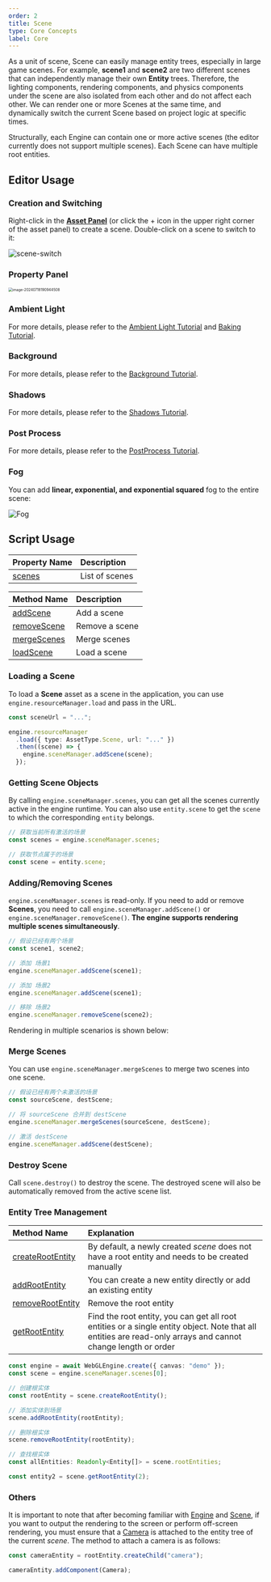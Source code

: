 ```yaml
---
order: 2
title: Scene
type: Core Concepts
label: Core
---
```


As a unit of scene, Scene can easily manage entity trees, especially in large game scenes. For example, **scene1** and **scene2** are two different scenes that can independently manage their own **Entity** trees. Therefore, the lighting components, rendering components, and physics components under the scene are also isolated from each other and do not affect each other. We can render one or more Scenes at the same time, and dynamically switch the current Scene based on project logic at specific times.

Structurally, each Engine can contain one or more active scenes (the editor currently does not support multiple scenes). Each Scene can have multiple root entities.

## Editor Usage

### Creation and Switching

Right-click in the **[Asset Panel](/en/docs/assets-interface)** (or click the + icon in the upper right corner of the asset panel) to create a scene. Double-click on a scene to switch to it:

![scene-switch](https://gw.alipayobjects.com/zos/OasisHub/eef870a7-2630-4f74-8c0e-478696a553b0/2024-03-19%25252018.04.02.gif)

### Property Panel

<img src="https://gw.alipayobjects.com/zos/OasisHub/2eaad4b1-d3e3-4c17-ae7f-58b488cd3606/image-20240718190944508.png" alt="image-20240718190944508" style="zoom:50%;" />

### Ambient Light

For more details, please refer to the [Ambient Light Tutorial](/en/docs/graphics-light-ambient) and [Baking Tutorial](/en/docs/graphics-light-bake).

### Background

For more details, please refer to the [Background Tutorial](/en/docs/graphics-background).

### Shadows

For more details, please refer to the [Shadows Tutorial](/en/docs/graphics-light-shadow).

### Post Process

For more details, please refer to the [PostProcess Tutorial](/en/docs/graphics-postProcess).

### Fog

You can add **linear, exponential, and exponential squared** fog to the entire scene:

![Fog](https://gw.alipayobjects.com/zos/OasisHub/224fbc16-e60c-47ca-845b-5f7c09563c83/2024-03-19%25252018.08.23.gif)

## Script Usage

| Property Name                                     | Description |
| :------------------------------------------------ | :---------- |
| [scenes](/apis/core/#SceneManager-scenes)           | List of scenes |

| Method Name                                       | Description |
| :------------------------------------------------ | :---------- |
| [addScene](/apis/core/#SceneManager-addScene)       | Add a scene |
| [removeScene](/apis/core/#SceneManager-removeScene) | Remove a scene |
| [mergeScenes](/apis/core/#SceneManager-mergeScenes) | Merge scenes |
| [loadScene](/apis/core/#SceneManager-loadScene)     | Load a scene |

### Loading a Scene

To load a **Scene** asset as a scene in the application, you can use `engine.resourceManager.load` and pass in the URL.

```typescript
const sceneUrl = "...";

engine.resourceManager
  .load({ type: AssetType.Scene, url: "..." })
  .then((scene) => {
    engine.sceneManager.addScene(scene);
  });
```

### Getting Scene Objects

By calling `engine.sceneManager.scenes`, you can get all the scenes currently active in the engine runtime. You can also use `entity.scene` to get the `scene` to which the corresponding `entity` belongs.

```typescript
// 获取当前所有激活的场景
const scenes = engine.sceneManager.scenes;

// 获取节点属于的场景
const scene = entity.scene;
```

### Adding/Removing Scenes

`engine.sceneManager.scenes` is read-only. If you need to add or remove **Scenes**, you need to call `engine.sceneManager.addScene()` or `engine.sceneManager.removeScene()`. **The engine supports rendering multiple scenes simultaneously**.

```typescript
// 假设已经有两个场景
const scene1, scene2;

// 添加 场景1
engine.sceneManager.addScene(scene1);

// 添加 场景2
engine.sceneManager.addScene(scene1);

// 移除 场景2
engine.sceneManager.removeScene(scene2);
```

Rendering in multiple scenarios is shown below:

<playground src="multi-scene.ts"></playground>

### Merge Scenes

You can use `engine.sceneManager.mergeScenes` to merge two scenes into one scene.

```typescript
// 假设已经有两个未激活的场景
const sourceScene, destScene;

// 将 sourceScene 合并到 destScene
engine.sceneManager.mergeScenes(sourceScene, destScene);

// 激活 destScene
engine.sceneManager.addScene(destScene);
```

### Destroy Scene

Call `scene.destroy()` to destroy the scene. The destroyed scene will also be automatically removed from the active scene list.

### Entity Tree Management

| Method Name                                              | Explanation                                                                                          |
| :------------------------------------------------------- | :--------------------------------------------------------------------------------------------------- |
| [createRootEntity](/apis/core/#Scene-createRootEntity)    | By default, a newly created _scene_ does not have a root entity and needs to be created manually     |
| [addRootEntity](/apis/core/#Scene-addRootEntity)          | You can create a new entity directly or add an existing entity                                       |
| [removeRootEntity](/apis/core/#Scene-removeRootEntity)    | Remove the root entity                                                                               |
| [getRootEntity](/apis/core/#Scene-getRootEntity)          | Find the root entity, you can get all root entities or a single entity object. Note that all entities are read-only arrays and cannot change length or order |

```typescript
const engine = await WebGLEngine.create({ canvas: "demo" });
const scene = engine.sceneManager.scenes[0];

// 创建根实体
const rootEntity = scene.createRootEntity();

// 添加实体到场景
scene.addRootEntity(rootEntity);

// 删除根实体
scene.removeRootEntity(rootEntity);

// 查找根实体
const allEntities: Readonly<Entity[]> = scene.rootEntities;

const entity2 = scene.getRootEntity(2);
```

### Others

It is important to note that after becoming familiar with [Engine](/apis/core/#Engine) and [Scene](/apis/core/#Scene), if you want to output the rendering to the screen or perform off-screen rendering, you must ensure that a [Camera](/apis/core/#Camera) is attached to the entity tree of the current _scene_. The method to attach a camera is as follows:

```typescript
const cameraEntity = rootEntity.createChild("camera");

cameraEntity.addComponent(Camera);
```
